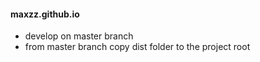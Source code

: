 #### maxzz.github.io

* develop on master branch
* from master branch copy dist folder to the project root
